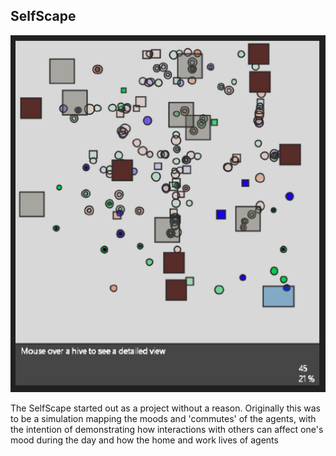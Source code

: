 <h2>
SelfScape
</h2>

![Screencapture during runtime](/SelfScape/Images/CaptureProgram.png)

<p>
The SelfScape started out as a project without a reason. Originally this was to be a simulation mapping the moods and 'commutes' of the agents, with the intention of demonstrating how interactions with others can affect one's mood during the day and how the home and work lives of agents
</p>
